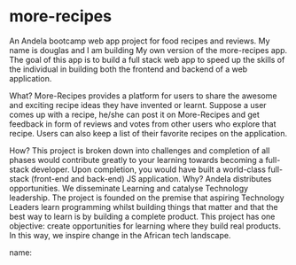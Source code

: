 # more-recipes
An Andela bootcamp web app project for food recipes and reviews. My name is douglas and I am building My own version of the more-recipes app. The goal of this app is to build a full stack web app to speed up the skills of the individual in building both the frontend and backend of a web application.

What?
More-Recipes​ provides a platform for users to share the awesome and exciting recipe ideas they
have invented or learnt. Suppose a user comes up with a recipe, he/she can post it on
More-Recipes​ and get feedback in form of reviews and votes from other users who explore that
recipe. Users can also keep a list of their favorite recipes on the application.

How?
This project is broken down into challenges and completion of all phases would contribute
greatly to your learning towards becoming a full-stack developer. Upon completion, you would
have built a world-class full-stack (front-end and back-end) JS application.
Why?
Andela distributes opportunities. We disseminate Learning and catalyse Technology leadership.
The project is founded on the premise that aspiring Technology Leaders learn programming
whilst building things that matter and that the best way to learn is by building a complete product.
This​ ​project​ ​has​ ​one​ ​objective:​ create opportunities for learning where they build real products.
In this way, we inspire change in the African tech landscape.

name:
